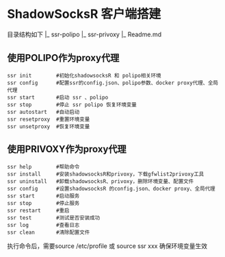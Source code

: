 # ShadowSocksR 客户端搭建
目录结构如下
|_ ssr-polipo
|_ ssr-privoxy
|_ Readme.md

## 使用POLIPO作为proxy代理

```
ssr init        #初始化shadowsocksR 和 polipo相关环境
ssr config      #配置ssr的config.json、polipo参数、docker proxy代理、全局代理
ssr start       #启动 ssr 、polipo
ssr stop        #停止 ssr polipo 恢复环境变量
ssr autostart   #自动启动
ssr resetproxy  #重置环境变量
ssr unsetproxy  #恢复环境变量
```
   
## 使用PRIVOXY作为proxy代理
```
ssr help        #帮助命令
ssr install     #安装shadowsocksR和privoxy，下载gfwlist2privoxy工具
ssr uninstall   #卸载shadowsocksR、privoxy，删除环境变量、配置文件
ssr config      #设置shadowsocksR 的config.json、docker proxy、全局代理
ssr start       #启动服务
ssr stop        #停止服务
ssr restart     #重启
ssr test        #测试是否安装成功
ssr log         #查看日志
ssr clean       #清除配置文件

```
执行命令后，需要source /etc/profile 或 source ssr xxx 确保环境变量生效
